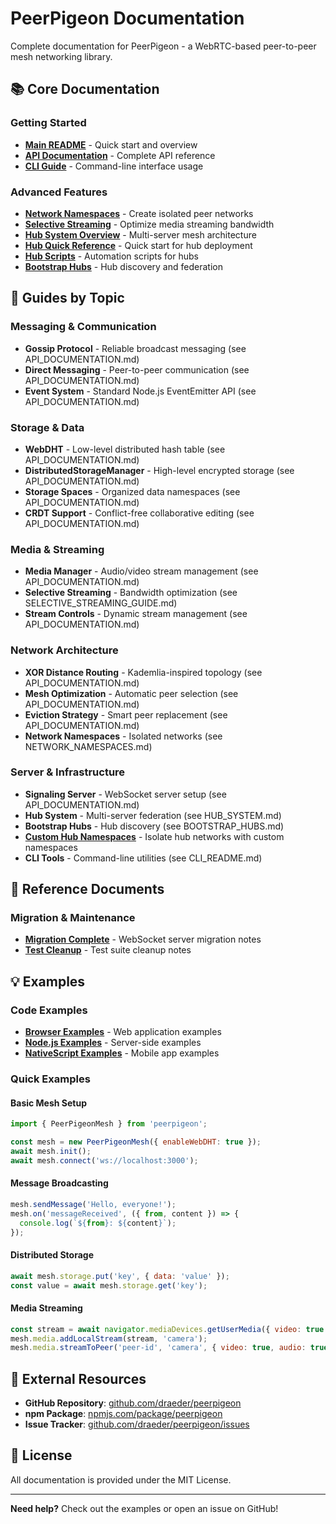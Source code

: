 # PeerPigeon Documentation

Complete documentation for PeerPigeon - a WebRTC-based peer-to-peer mesh networking library.

## 📚 Core Documentation

### Getting Started
- **[Main README](../README.md)** - Quick start and overview
- **[API Documentation](API_DOCUMENTATION.md)** - Complete API reference
- **[CLI Guide](CLI_README.md)** - Command-line interface usage

### Advanced Features
- **[Network Namespaces](NETWORK_NAMESPACES.md)** - Create isolated peer networks
- **[Selective Streaming](SELECTIVE_STREAMING_GUIDE.md)** - Optimize media streaming bandwidth
- **[Hub System Overview](HUB_SYSTEM.md)** - Multi-server mesh architecture
- **[Hub Quick Reference](HUB_QUICK_REF.md)** - Quick start for hub deployment
- **[Hub Scripts](HUB_SCRIPTS.md)** - Automation scripts for hubs
- **[Bootstrap Hubs](BOOTSTRAP_HUBS.md)** - Hub discovery and federation

## 📖 Guides by Topic

### Messaging & Communication
- **Gossip Protocol** - Reliable broadcast messaging (see API_DOCUMENTATION.md)
- **Direct Messaging** - Peer-to-peer communication (see API_DOCUMENTATION.md)
- **Event System** - Standard Node.js EventEmitter API (see API_DOCUMENTATION.md)

### Storage & Data
- **WebDHT** - Low-level distributed hash table (see API_DOCUMENTATION.md)
- **DistributedStorageManager** - High-level encrypted storage (see API_DOCUMENTATION.md)
- **Storage Spaces** - Organized data namespaces (see API_DOCUMENTATION.md)
- **CRDT Support** - Conflict-free collaborative editing (see API_DOCUMENTATION.md)

### Media & Streaming
- **Media Manager** - Audio/video stream management (see API_DOCUMENTATION.md)
- **Selective Streaming** - Bandwidth optimization (see SELECTIVE_STREAMING_GUIDE.md)
- **Stream Controls** - Dynamic stream management (see API_DOCUMENTATION.md)

### Network Architecture
- **XOR Distance Routing** - Kademlia-inspired topology (see API_DOCUMENTATION.md)
- **Mesh Optimization** - Automatic peer selection (see API_DOCUMENTATION.md)
- **Eviction Strategy** - Smart peer replacement (see API_DOCUMENTATION.md)
- **Network Namespaces** - Isolated networks (see NETWORK_NAMESPACES.md)

### Server & Infrastructure
- **Signaling Server** - WebSocket server setup (see API_DOCUMENTATION.md)
- **Hub System** - Multi-server federation (see HUB_SYSTEM.md)
- **Bootstrap Hubs** - Hub discovery (see BOOTSTRAP_HUBS.md)
- **[Custom Hub Namespaces](CUSTOM_HUB_NAMESPACES.md)** - Isolate hub networks with custom namespaces
- **CLI Tools** - Command-line utilities (see CLI_README.md)

## 🔧 Reference Documents

### Migration & Maintenance
- **[Migration Complete](MIGRATION_COMPLETE.md)** - WebSocket server migration notes
- **[Test Cleanup](TEST_CLEANUP_COMPLETE.md)** - Test suite cleanup notes

## 💡 Examples

### Code Examples
- **[Browser Examples](../examples/browser/)** - Web application examples
- **[Node.js Examples](../examples/node/)** - Server-side examples
- **[NativeScript Examples](../examples/nativescript/)** - Mobile app examples

### Quick Examples

#### Basic Mesh Setup
```javascript
import { PeerPigeonMesh } from 'peerpigeon';

const mesh = new PeerPigeonMesh({ enableWebDHT: true });
await mesh.init();
await mesh.connect('ws://localhost:3000');
```

#### Message Broadcasting
```javascript
mesh.sendMessage('Hello, everyone!');
mesh.on('messageReceived', ({ from, content }) => {
  console.log(`${from}: ${content}`);
});
```

#### Distributed Storage
```javascript
await mesh.storage.put('key', { data: 'value' });
const value = await mesh.storage.get('key');
```

#### Media Streaming
```javascript
const stream = await navigator.mediaDevices.getUserMedia({ video: true });
mesh.media.addLocalStream(stream, 'camera');
mesh.media.streamToPeer('peer-id', 'camera', { video: true, audio: true });
```

## 🔗 External Resources

- **GitHub Repository**: [github.com/draeder/peerpigeon](https://github.com/draeder/peerpigeon)
- **npm Package**: [npmjs.com/package/peerpigeon](https://www.npmjs.com/package/peerpigeon)
- **Issue Tracker**: [github.com/draeder/peerpigeon/issues](https://github.com/draeder/peerpigeon/issues)

## 📝 License

All documentation is provided under the MIT License.

---

**Need help?** Check out the examples or open an issue on GitHub!
